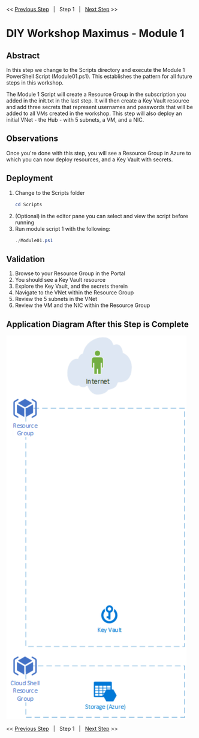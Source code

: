 << [Previous Step][Prev]&nbsp;&nbsp;&nbsp;|&nbsp;&nbsp;&nbsp;Step 1&nbsp;&nbsp;&nbsp;|&nbsp;&nbsp;&nbsp;[Next Step][Next] >> 

# DIY Workshop Maximus - Module 1

## Abstract
In this step we change to the Scripts directory and execute the Module 1 PowerShell Script (Module01.ps1). This establishes the pattern for all future steps in this workshop.

The Module 1 Script will create a Resource Group in the subscription you added in the init.txt in the last step. It will then create a Key Vault resource and add three secrets that represent usernames and passwords that will be added to all VMs created in the workshop. This step will also deploy an initial VNet - the Hub - with 5 subnets, a VM, and a NIC.

## Observations
Once you're done with this step, you will see a Resource Group in Azure to which you can now deploy resources, and a Key Vault with secrets.

## Deployment
1. Change to the Scripts folder
    ```powershell
    cd Scripts
    ```
2. (Optional) in the editor pane you can select and view the script before running
3. Run module script 1 with the following:
    ```powershell
    ./Module01.ps1
    ```
## Validation
1. Browse to your Resource Group in the Portal
2. You should see a Key Vault resource
3. Explore the Key Vault, and the secrets therein
4. Navigate to the VNet within the Resource Group
5. Review the 5 subnets in the VNet
6. Review the VM and the NIC within the Resource Group

## Application Diagram After this Step is Complete
[![1]][1]

<< [Previous Step][Prev]&nbsp;&nbsp;&nbsp;|&nbsp;&nbsp;&nbsp;Step 1&nbsp;&nbsp;&nbsp;|&nbsp;&nbsp;&nbsp;[Next Step][Next] >> 

<!--Link References-->
[Prev]: ./Module00.md
[Next]: ./Module02.md

<!--Image References-->
[1]: ./Media/Step1.svg "As built diagram for step 1" 